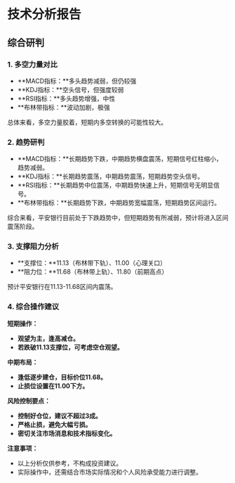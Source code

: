 # 技术分析报告

## 综合研判

### 1. 多空力量对比

* **MACD指标：**多头趋势减弱，但仍较强
* **KDJ指标：**空头信号，但强度较弱
* **RSI指标：**多头趋势增强，中性
* **布林带指标：**波动加剧，极强

总体来看，多空力量胶着，短期内多空转换的可能性较大。

### 2. 趋势研判

* **MACD指标：**长期趋势下跌，中期趋势横盘震荡，短期信号红柱缩小，趋势减弱。
* **KDJ指标：**长期趋势震荡，中期趋势震荡，短期趋势空头信号。
* **RSI指标：**长期趋势中位震荡，中期趋势快速上升，短期信号无明显信号。
* **布林带指标：**长期趋势下跌，中期趋势宽幅震荡，短期趋势区间运行。

综合来看，平安银行目前处于下跌趋势中，但短期趋势有所减弱，预计将进入区间震荡阶段。

### 3. 支撑阻力分析

* **支撑位：**11.13（布林带下轨）、11.00（心理关口）
* **阻力位：**11.68（布林带上轨）、11.80（前期高点）

预计平安银行在11.13-11.68区间内震荡。

### 4. 综合操作建议

**短期操作：**

* **观望为主，逢高减仓。**
* **若跌破11.13支撑位，可考虑空仓观望。**

**中期布局：**

* **逢低逐步建仓，目标价位11.68。**
* **止损位设置在11.00下方。**

**风险控制要点：**

* **控制好仓位，建议不超过3成。**
* **严格止损，避免大幅亏损。**
* **密切关注市场消息和技术指标变化。**

**注意事项：**

* 以上分析仅供参考，不构成投资建议。
* 实际操作中，还需结合市场实际情况和个人风险承受能力进行调整。